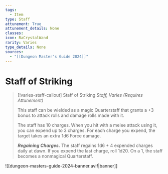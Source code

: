 ```yaml
---
tags:
  - Item
type: Staff
attunement: True
attunement_details: None
classes:
icon: RaCrystalWand
rarity: Varies
type_details: None
sources: 
  - "[[Dungeon Master's Guide 2024]]"
---
```

# Staff of Striking
>[!varies-staff-callout] Staff of Striking
>_Staff, Varies (Requires Attunement)_
>
>This staff can be wielded as a magic Quarterstaff that grants a +3 bonus to attack rolls and damage rolls made with it.
>
>The staff has 10 charges. When you hit with a melee attack using it, you can expend up to 3 charges. For each charge you expend, the target takes an extra 1d6 Force damage.
>
>**_Regaining Charges._** The staff regains 1d6 + 4 expended charges daily at dawn. If you expend the last charge, roll 1d20. On a 1, the staff becomes a nonmagical Quarterstaff.
>


![[dungeon-masters-guide-2024-banner.avif|banner]]